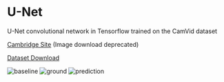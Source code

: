 # U-Net
U-Net convolutional network in Tensorflow trained on the CamVid dataset

[Cambridge Site](http://mi.eng.cam.ac.uk/research/projects/VideoRec/CamVid/) (Image download deprecated)

[Dataset Download](https://www.kaggle.com/datasets/carlolepelaars/camvid?resource=download)

![baseline](https://github.com/dylan-berndt/U-Net/assets/33700799/ca9ee672-655c-46e6-b333-155c2ff40b3f)
![ground](https://github.com/dylan-berndt/U-Net/assets/33700799/77703a4d-660e-411f-b0f4-e24f92d0f5f8)
![prediction](https://github.com/dylan-berndt/U-Net/assets/33700799/9fa5ade4-b208-43ab-858c-8284d6cc6843)

